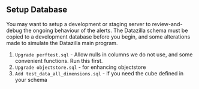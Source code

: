 Setup Database
--------------

You may want to setup a development or staging server to review-and-debug the ongoing behaviour of the alerts.
The Datazilla schema must be copied to a development database before you begin, and some alterations made to simulate
the Datazilla main program.

  1. ```Upgrade perftest.sql``` - Allow nulls in columns we do not use, and some convenient functions. Run this first.
  2. ```Upgrade objectstore.sql``` - for enhancing objectstore
  3. ```Add test_data_all_dimensions.sql``` - if you need the cube defined in your schema

